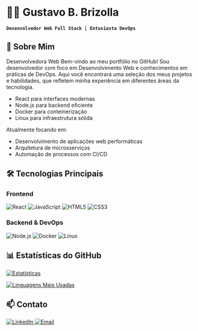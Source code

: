# 👨‍💻 Gustavo B. Brizolla  

**`Desenvolvedor Web Full Stack | Entusiasta DevOps`**  

## 🚀 Sobre Mim
Desenvolvedora Web Bem-vindo ao meu portfólio no GitHub! Sou desenvolvedor com foco em Desenvolvimento Web e conhecimentos em práticas de DevOps. Aqui você encontrará uma seleção dos meus projetos e habilidades, que refletem minha experiência em diferentes áreas da tecnologia.

- React para interfaces modernas
- Node.js para backend eficiente
- Docker para conteinerização
- Linux para infraestrutura sólida

Atualmente focando em:
- Desenvolvimento de aplicações web performáticas
- Arquitetura de microsserviços
- Automação de processos com CI/CD

## 🛠 Tecnologias Principais

### Frontend
<p>
  <img src="https://img.shields.io/badge/React-61DAFB?logo=react&logoColor=black&style=for-the-badge" alt="React">
  <img src="https://img.shields.io/badge/JavaScript-F7DF1E?logo=javascript&logoColor=black&style=for-the-badge" alt="JavaScript">
  <img src="https://img.shields.io/badge/HTML5-E34F26?logo=html5&logoColor=white&style=for-the-badge" alt="HTML5">
  <img src="https://img.shields.io/badge/CSS3-1572B6?logo=css3&logoColor=white&style=for-the-badge" alt="CSS3">
</p>

### Backend & DevOps
<p>
  <img src="https://img.shields.io/badge/Node.js-339933?logo=node.js&logoColor=white&style=for-the-badge" alt="Node.js">
  <img src="https://img.shields.io/badge/Docker-2496ED?logo=docker&logoColor=white&style=for-the-badge" alt="Docker">
  <img src="https://img.shields.io/badge/Linux-FCC624?logo=linux&logoColor=black&style=for-the-badge" alt="Linux">
</p>

## 📊 Estatísticas do GitHub

[![Estatísticas](https://github-readme-stats.vercel.app/api?username=gustavobbrz&show_icons=true&theme=radical&hide_title=true)](https://github.com/gustavobbrz)

[![Linguagens Mais Usadas](https://github-readme-stats.vercel.app/api/top-langs/?username=gustavobbrz&layout=compact&theme=radical&hide_title=true)](https://github.com/gustavobbrz)

## 📫 Contato

<p>
  <a href="https://www.linkedin.com/in/gustavobbrz">
    <img src="https://img.shields.io/badge/LinkedIn-0077B5?style=for-the-badge&logo=linkedin&logoColor=white" alt="LinkedIn">
  </a>
  <a href="mailto:seu-email@exemplo.com">
    <img src="https://img.shields.io/badge/Email-D14836?style=for-the-badge&logo=gmail&logoColor=white" alt="Email">
  </a>
</p>
